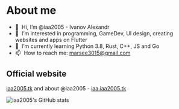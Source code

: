 # About me
- 👋 &nbsp;Hi, I’m @iaa2005 - Ivanov Alexandr
- 👀 &nbsp;I’m interested in programming, GameDev, UI design, creating websites and apps on Flutter
- 🌱 &nbsp;I’m currently learning Python 3.8, Rust, C++, JS and Go
- 📫 &nbsp;How to reach me: marsee3015@gmail.com


## Official website
[iaa2005.tk](https://iaa2005.tk) and about @iaa2005 - [iaa.iaa2005.tk](https://iaa.iaa2005.tk)

![iaa2005's GitHub stats](https://github-readme-stats.vercel.app/api?username=iaa2005&show_icons=true&theme=vue)
